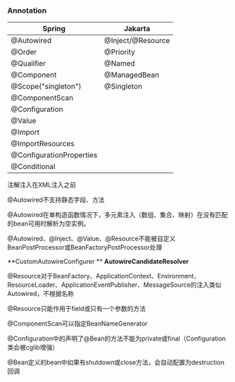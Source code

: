### Annotation

| Spring                   | Jakarta           |
| ------------------------ | ----------------- |
| @Autowired               | @Inject/@Resource |
| @Order                   | @Priority         |
| @Qualifier               | @Named            |
| @Component               | @ManagedBean      |
| @Scope("singleton")      | @Singleton        |
| @ComponentScan           |                   |
| @Configuration           |                   |
| @Value                   |                   |
| @Import                  |                   |
| @ImportResources         |                   |
| @ConfigurationProperties |                   |
| @Conditional             |                   |

注解注入在XML注入之前

@Autowired不支持静态字段、方法

@Autowired在单构造函数情况下，多元素注入（数组、集合、映射）在没有匹配的bean可用时解析为空实例。

@Autowired、@Inject、@Value、@Resource不能被自定义BeanPostProcessor或BeanFactoryPostProcessor处理

**CustomAutowireConfigurer **    **AutowireCandidateResolver**

@Resource对于BeanFactory、ApplicationContext、Environment、ResourceLoader、ApplicationEventPublisher、MessageSource的注入类似Autowired，不根据名称

@Resource只能作用于field或只有一个参数的方法

@ComponentScan可以指定BeanNameGenerator

@Configuration中的声明了@Bean的方法不能为private或final（Configuration类会被cglib增强）

@Bean定义的bean中如果有shutdown或close方法，会自动配置为destruction回调
